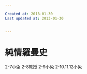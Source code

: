 ```yaml
---

Created at: 2013-01-30
Last updated at: 2013-01-30


---
```


# 純情羅曼史


2-7小兔
2-8教授
2-9小兔
2-10.11.12小兔


